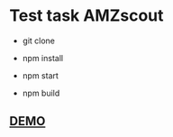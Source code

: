 # Test task AMZscout

-   git clone

-   npm install

-   npm start

-   npm build

## [DEMO](https://zmichgen.github.io/amzscout-test-task/)
